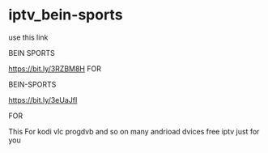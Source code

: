 # iptv_bein-sports



use this link

BEIN SPORTS

https://bit.ly/3RZBM8H
FOR

BEIN-SPORTS

https://bit.ly/3eUaJfI

FOR

This For kodi vlc progdvb and so on many andrioad dvices free iptv just for you
